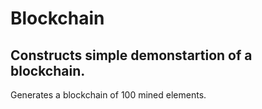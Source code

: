 # Blockchain
## Constructs simple demonstartion of a blockchain.

Generates a blockchain of 100 mined elements.
